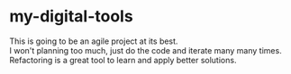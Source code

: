 # my-digital-tools

This is going to be an agile project at its best.  
I won't planning too much, just do the code and iterate many many times.  
Refactoring is a great tool to learn and apply better solutions.  

